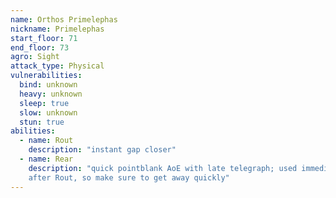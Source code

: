 ```yaml
---
name: Orthos Primelephas
nickname: Primelephas
start_floor: 71
end_floor: 73
agro: Sight
attack_type: Physical
vulnerabilities:
  bind: unknown
  heavy: unknown
  sleep: true
  slow: unknown
  stun: true
abilities:
  - name: Rout
    description: "instant gap closer"
  - name: Rear
    description: "quick pointblank AoE with late telegraph; used immediately
    after Rout, so make sure to get away quickly"
---
```

